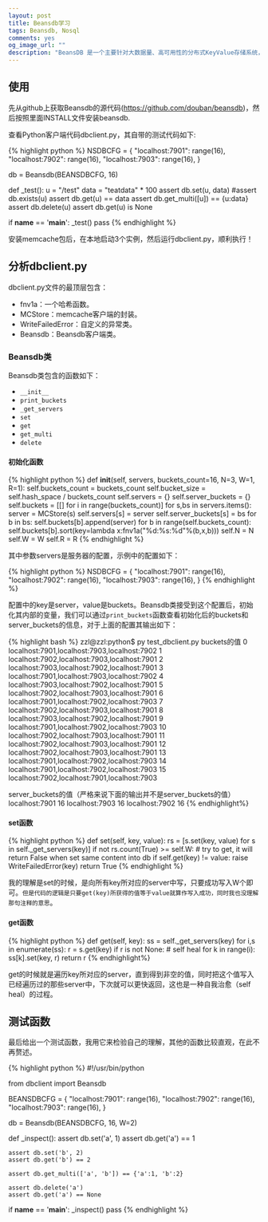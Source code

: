 ```yaml
---
layout: post
title: Beansdb学习
tags: Beansdb, Nosql
comments: yes
og_image_url: ""
description: "BeansDB 是一个主要针对大数据量、高可用性的分布式KeyValue存储系统，采用 HashTree 和简化的版本号来快速同步保证最终一致性（弱），一个简化版的 Dynamo。本记录初次使用 Beansdb 时的感受。"
---
```


## 使用

先从github上获取Beansdb的源代码(https://github.com/douban/beansdb)，然后按照里面INSTALL文件安装beansdb.

查看Python客户端代码dbclient.py，其自带的测试代码如下:

{% highlight python %}
NSDBCFG = {
    "localhost:7901": range(16),
    "localhost:7902": range(16),
    "localhost:7903": range(16),
}

db = Beansdb(BEANSDBCFG, 16)

def _test():
    u = "/test"
    data = "teatdata" * 100
    assert db.set(u, data)
    #assert db.exists(u)
    assert db.get(u) == data
    assert db.get_multi([u]) == {u:data}
    assert db.delete(u)
    assert db.get(u) is None

if __name__ == '__main__':
    _test()
    pass
{% endhighlight %}

安装memcache包后，在本地启动3个实例，然后运行dbclient.py，顺利执行！

## 分析dbclient.py

dbclient.py文件的最顶层包含：

* fnv1a：一个哈希函数。
* MCStore：memcache客户端的封装。
* WriteFailedError：自定义的异常类。
* Beansdb：Beansdb客户端类。

### Beansdb类

Beansdb类包含的函数如下：

* `__init__`
* `print_buckets`
* `_get_servers`
* `set`
* `get`
* `get_multi`
* `delete`

#### 初始化函数

{% highlight python %}
def __init__(self, servers, buckets_count=16, N=3, W=1, R=1):
	self.buckets_count = buckets_count
	self.bucket_size = self.hash_space / buckets_count
	self.servers = {}
	self.server_buckets = {}
	self.buckets = [[] for i in range(buckets_count)]
	for s,bs in servers.items():
	    server = MCStore(s)
	    self.servers[s] = server
	    self.server_buckets[s] = bs
	    for b in bs:
	        self.buckets[b].append(server)
	for b in range(self.buckets_count):
	    self.buckets[b].sort(key=lambda x:fnv1a("%d:%s:%d"%(b,x,b)))
	self.N = N
	self.W = W
	self.R = R
{% endhighlight %}

其中参数servers是服务器的配置，示例中的配置如下：

{% highlight python %}
NSDBCFG = {
    "localhost:7901": range(16),
    "localhost:7902": range(16),
    "localhost:7903": range(16),
}
{% endhighlight %}

配置中的key是server，value是buckets。Beansdb类接受到这个配置后，初始化其内部的变量，我们可以通过`print_buckets`函数查看初始化后的buckets和server_buckets的信息，对于上面的配置其输出如下：

{% highlight bash %}
zzl@zzl:python$ py test_dbclient.py
buckets的值
0 localhost:7901,localhost:7903,localhost:7902
1 localhost:7902,localhost:7903,localhost:7901
2 localhost:7903,localhost:7902,localhost:7901
3 localhost:7901,localhost:7903,localhost:7902
4 localhost:7903,localhost:7902,localhost:7901
5 localhost:7902,localhost:7903,localhost:7901
6 localhost:7901,localhost:7902,localhost:7903
7 localhost:7902,localhost:7903,localhost:7901
8 localhost:7903,localhost:7902,localhost:7901
9 localhost:7901,localhost:7902,localhost:7903
10 localhost:7902,localhost:7903,localhost:7901
11 localhost:7902,localhost:7903,localhost:7901
12 localhost:7902,localhost:7903,localhost:7901
13 localhost:7901,localhost:7902,localhost:7903
14 localhost:7901,localhost:7902,localhost:7903
15 localhost:7902,localhost:7901,localhost:7903

server_buckets的值（严格来说下面的输出并不是server_buckets的值）
localhost:7901 16
localhost:7903 16
localhost:7902 16
{% endhighlight%}

#### set函数

{% highlight python %}
def set(self, key, value):
	 rs = [s.set(key, value) for s in self._get_servers(key)]
	 if not rs.count(True) >= self.W:
	     # try to get, it will return False when set same content into db
	     if self.get(key) != value:
	         raise WriteFailedError(key)
	 return True
{% endhighlight %}

我的理解是set的时候，是向所有key所对应的server中写，只要成功写入W个即可。`但是代码的逻辑是只要get(key)所获得的值等于value就算作写入成功，同时我也没理解那句注释的意思`。

#### get函数

{% highlight python %}
def get(self, key):
    ss = self._get_servers(key)
    for i,s in enumerate(ss):
        r = s.get(key)
        if r is not None:
            # self heal
            for k in range(i):
                ss[k].set(key, r)
            return r
{% endhighlight%}

get的时候就是遍历key所对应的server，直到得到非空的值，同时把这个值写入已经遍历过的那些server中，下次就可以更快返回，这也是一种自我治愈（self heal）的过程。

## 测试函数

最后给出一个测试函数，我用它来检验自己的理解，其他的函数比较直观，在此不再赘述。

{% highlight python %}
#!/usr/bin/python

from dbclient import Beansdb

BEANSDBCFG = {
    "localhost:7901": range(16),
    "localhost:7902": range(16),
    "localhost:7903": range(16),
}


db = Beansdb(BEANSDBCFG, 16, W=2)


def _inspect():
    assert db.set('a', 1)
    assert db.get('a') == 1

    assert db.set('b', 2)
    assert db.get('b') == 2

    assert db.get_multi(['a', 'b']) == {'a':1, 'b':2}

    assert db.delete('a')
    assert db.get('a') == None

if __name__ == '__main__':
    _inspect()
    pass
{% endhighlight %}






